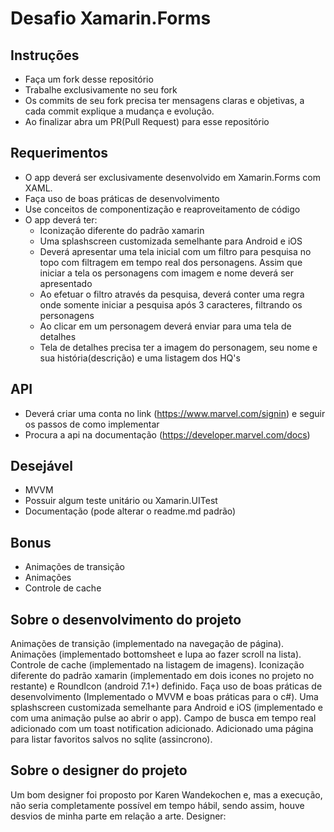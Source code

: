 # Desafio Xamarin.Forms

## Instruções

- Faça um fork desse repositório
- Trabalhe exclusivamente no seu fork
- Os commits de seu fork precisa ter mensagens claras e objetivas, a cada commit explique a mudança e evolução.
- Ao finalizar abra um PR(Pull Request) para esse repositório

## Requerimentos

- O app deverá ser exclusivamente desenvolvido em Xamarin.Forms com XAML.
- Faça uso de boas práticas de desenvolvimento
- Use conceitos de componentização e reaproveitamento de código
- O app deverá ter:
  - Iconização diferente do padrão xamarin
  - Uma splashscreen customizada semelhante para Android e iOS
  - Deverá apresentar uma tela inicial com um filtro para pesquisa no topo com filtragem em tempo real dos personagens. Assim que iniciar a tela os personagens com imagem e nome deverá ser apresentado
  - Ao efetuar o filtro através da pesquisa, deverá conter uma regra onde somente iniciar a pesquisa após 3 caracteres, filtrando os personagens
  - Ao clicar em um personagem deverá enviar para uma tela de detalhes
  - Tela de detalhes precisa ter a imagem do personagem, seu nome e sua história(descrição) e uma listagem dos HQ's

## API

- Deverá criar uma conta no link (https://www.marvel.com/signin) e seguir os passos de como implementar
- Procura a api na documentação (https://developer.marvel.com/docs)

## Desejável

- MVVM
- Possuir algum teste unitário ou Xamarin.UITest
- Documentação (pode alterar o readme.md padrão)

## Bonus

- Animações de transição
- Animações
- Controle de cache





## Sobre o desenvolvimento do projeto

Animações de transição (implementado na navegação de página).
Animações (implementado bottomsheet e lupa ao fazer scroll na lista).
Controle de cache (implementado na listagem de imagens).
Iconização diferente do padrão xamarin (implementado em dois icones no projeto no restante) e RoundIcon (android 7.1+) definido.
Faça uso de boas práticas de desenvolvimento (Implementado o MVVM e boas práticas para o c#).
Uma splashscreen customizada semelhante para Android e iOS (implementado e com uma animação pulse ao abrir o app).
Campo de busca em tempo real adicionado com um toast notification adicionado.
Adicionado uma página para listar favoritos salvos no sqlite (assincrono).



## Sobre o designer do projeto

Um bom designer foi proposto por Karen Wandekochen e, mas a execução, não seria completamente possível em tempo hábil, sendo assim, houve desvios de minha parte em relação a arte.
Designer: 

